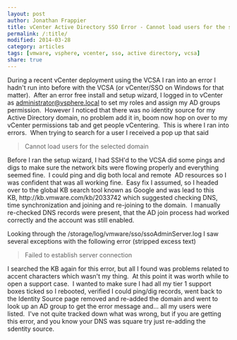 ```yaml
---
layout: post
author: Jonathan Frappier
title: vCenter Active Directory SSO Error - Cannot load users for the selected domain
permalink: /:title/
modified: 2014-03-28
category: articles
tags: [vmware, vsphere, vcenter, sso, active directory, vcsa]
share: true
---
```

During a recent vCenter deployment using the VCSA I ran into an error I hadn't run into before with the VCSA (or vCenter/SSO on Windows for that matter).  After an error free install and setup wizard, I logged in to vCenter as administrator@vsphere.local to set my roles and assign my AD groups permission.  However I noticed that there was no identity source for my Active Directory domain, no problem add it in, boom now hop on over to my vCenter permissions tab and get people vCentering.  This is where I ran into errors.  When trying to search for a user I received a pop up that said
<blockquote>Cannot load users for the selected domain</blockquote>
Before I ran the setup wizard, I had SSH'd to the VCSA did some pings and digs to make sure the network bits were flowing properly and everything seemed fine.  I could ping and dig both local and remote  AD resources so I was confident that was all working fine.  Easy fix I assumed, so I headed over to the global KB search tool known as Google and was lead to this KB, http://kb.vmware.com/kb/2033742 which suggested checking DNS, time synchronization and joining and re-joining to the domain.  I manually re-checked DNS records were present, that the AD join process had worked correctly and the account was still enabled.

Looking through the /storage/log/vmware/sso/ssoAdminServer.log I saw several exceptions with the following error (stripped excess text)
<blockquote>Failed to establish server connection</blockquote>
I searched the KB again for this error, but all I found was problems related to accent characters which wasn't my thing.  At this point it was worth while to open a support case.  I wanted to make sure I had all my tier 1 support boxes ticked so I rebooted, verified I could ping/dig records, went back to the Identity Source page removed and re-added the domain and went to look up an AD group to get the error message and... all my users were listed.  I've not quite tracked down what was wrong, but if you are getting this error, and you know your DNS was square try just re-adding the sdentity source.